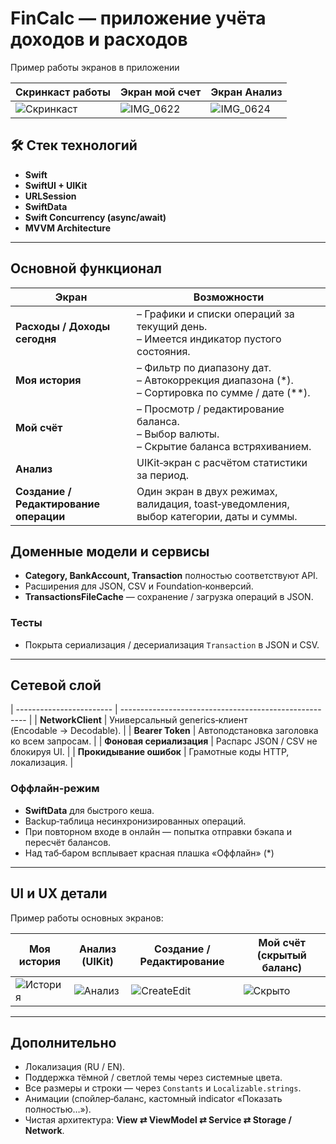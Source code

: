 # FinCalc — приложение учёта доходов и расходов

Пример работы экранов в приложении
 
| Скринкаст работы                                                                              | Экран мой счет                                                                             | Экран Анализ                                                                             |
| --------------------------------------------------------------------------------------------- | ------------------------------------------------------------------------------------------- | ------------------------------------------------------------------------------------------ |
| ![Скринкаст](https://github.com/user-attachments/assets/43ef050f-f499-47fa-9942-b04f3e089c05) | ![IMG_0622](https://github.com/user-attachments/assets/b7c0ac66-d612-4077-bc45-6585cefc7fc6)| ![IMG_0624](https://github.com/user-attachments/assets/e98b2226-37b8-4546-836a-cd332b9fa1ff)|

## 🛠 Стек технологий

* **Swift**
* **SwiftUI + UIKit**
* **URLSession**
* **SwiftData**
* **Swift Concurrency (async/await)**
* **MVVM Architecture** 

---

## Основной функционал

| Экран                                  | Возможности                                                                                           |
| -------------------------------------- | ----------------------------------------------------------------------------------------------------- |
| **Расходы / Доходы сегодня**           | – Графики и списки операций за текущий день.<br>– Имеется индикатор пустого состояния.                |
| **Моя история**                        | – Фильтр по диапазону дат.<br>– Автокоррекция диапазона (\*).<br>– Сортировка по сумме / дате (\*\*). |
| **Мой счёт**                           | – Просмотр / редактирование баланса.<br>– Выбор валюты.<br>– Скрытие баланса встряхиванием.           |
| **Анализ**                             | UIKit‑экран с расчётом статистики за период.                                                          |
| **Создание / Редактирование операции** | Один экран в двух режимах, валидация, toast‑уведомления, выбор категории, даты и суммы.               |

## Доменные модели и сервисы

* **Category, BankAccount, Transaction** полностью соответствуют API.
* Расширения для JSON, CSV и Foundation‑конверсий.
* **TransactionsFileCache** — сохранение / загрузка операций в JSON.

### Тесты
* Покрыта сериализация / десериализация `Transaction` в JSON и CSV.

---

## Сетевой слой

| ------------------------ | ------------------------------------------------------ |
| **NetworkClient**        | Универсальный generics‑клиент (Encodable → Decodable). |
| **Bearer Token**         | Автоподстановка заголовка ко всем запросам.            |
| **Фоновая сериализация** | Распарс JSON / CSV не блокируя UI.                    |
| **Прокидывание ошибок**  | Грамотные коды HTTP, локализация.                      |

### Оффлайн‑режим

* **SwiftData** для быстрого кеша.
* Backup‑таблица несинхронизированных операций.
* При повторном входе в онлайн — попытка отправки бэкапа и пересчёт балансов.
* Над таб‑баром всплывает красная плашка «Оффлайн» (\*)

---

## UI и UX детали

Пример работы основных экранов:

| Моя история                                                                                 | Анализ (UIKit)                                                                             | Создание / Редактирование                                                                      | Мой счёт (скрытый баланс)                                                                  |
| ------------------------------------------------------------------------------------------- | ------------------------------------------------------------------------------------------ | ---------------------------------------------------------------------------------------------- | ------------------------------------------------------------------------------------------ |
| ![История](https://github.com/user-attachments/assets/8e885433-8d8c-4b7c-8fa2-58f3b7c25944) | ![Анализ](https://github.com/user-attachments/assets/9b66ef9d-0063-489b-9146-99727824a313) | ![CreateEdit](https://github.com/user-attachments/assets/1236cf94-eaf4-485e-a69f-6eb445d11dde) | ![Скрыто](https://github.com/user-attachments/assets/ce0f6ae6-088e-4322-a95a-15ac4ba26ca1) |


---

## Дополнительно

* Локализация (RU / EN).
* Поддержка тёмной / светлой темы через системные цвета.
* Все размеры и строки — через `Constants` и `Localizable.strings`.
* Анимации (спойлер‑баланс, кастомный indicator «Показать полностью…»).
* Чистая архитектура: **View ⇄ ViewModel ⇄ Service ⇄ Storage / Network**.
